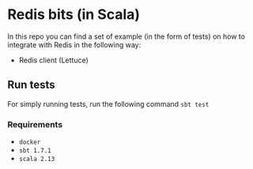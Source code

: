 # Redis bits (in Scala)

In this repo you can find a set of example (in the form of tests) on how to integrate with Redis
in the following way:
* Redis client (Lettuce)

## Run tests

For simply running tests, run the following command
`sbt test`

### Requirements

* `docker`
* `sbt 1.7.1`
* `scala 2.13`